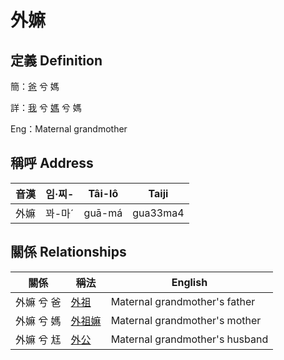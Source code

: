 # 外嫲
## 定義 Definition
簡：[爸](member2.md) 兮 媽

詳：[我](member1.md) 兮 [媽](member2.md) 兮 媽

Eng：Maternal grandmother

## 稱呼 Address

音漢 | 임·찌- | Tâi-lô | Taiji
--- | --- | --- | --- 
外嫲 | 꽈-마ˊ | guā-má | gua33ma4 


## 關係 Relationships

關係 | 稱法 | English
--- | --- | --- 
外嫲 兮 爸 | [外祖](member44.md) | Maternal grandmother's father
外嫲 兮 媽 | [外祖嫲](member45.md) | Maternal grandmother's mother
外嫲 兮 尪 | [外公](member13.md) | Maternal grandmother's husband
